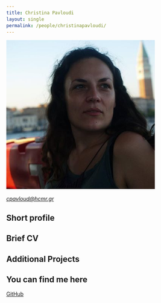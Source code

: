 ```yaml
---
title: Christina Pavloudi
layout: single
permalink: /people/christinapavloudi/
---
```


![Photo of Christina Pavloudi](people_christinapavloudi.jpg.jpg)

[*cpavloud@hcmr.gr*](cpavloud@hcmr.gr)

## Short profile



## Brief CV




## Additional Projects



## You can find me here
[GitHub](https://github.com/cpavloud/)

